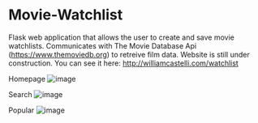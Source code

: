 # Movie-Watchlist

Flask web application that allows the user to create and save movie watchlists. Communicates with The Movie Database Api (https://www.themoviedb.org) to retreive film data. Website is still under construction. You can see it here: http://williamcastelli.com/watchlist


Homepage
![image](https://i.imgur.com/a21Bcuj.jpg)

Search
![image](https://i.imgur.com/4PNW0EK.png)

Popular
![image](https://i.imgur.com/FhzOgVw.png)



